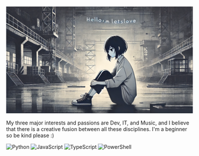 ![Bannière de profil](https://github.com/letslovesailors/letslovesailors/blob/main/banner.png)

My three major interests and passions are Dev, IT, and Music, and I believe that there is a creative fusion between all these disciplines.
I'm a beginner so be kind please :)

![Python](https://img.shields.io/badge/Python-3776AB?style=flat-square&logo=python&logoColor=ffffff)
![JavaScript](https://img.shields.io/badge/JavaScript-F7DF1E?style=flat-square&logo=javascript&logoColor=000000)
![TypeScript](https://img.shields.io/badge/TypeScript-007ACC?style=flat-square&logo=typescript&logoColor=ffffff)
![PowerShell](https://img.shields.io/badge/PowerShell-5391FE?style=flat-square&logo=powershell&logoColor=ffffff)

